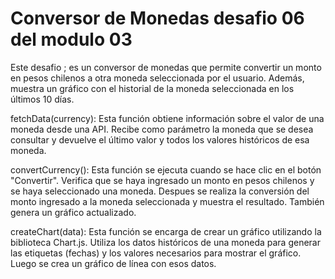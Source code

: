 # Conversor de Monedas desafio 06 del modulo 03

Este desafio ; es un conversor de monedas que permite convertir un monto en pesos chilenos a otra moneda seleccionada por el usuario. Además, muestra un gráfico con el historial de la moneda seleccionada en los últimos 10 días.


fetchData(currency): Esta función obtiene información sobre el valor de una moneda desde una API. Recibe como parámetro la moneda que se desea consultar y devuelve el último valor y todos los valores históricos de esa moneda.

convertCurrency(): Esta función se ejecuta cuando se hace clic en el botón "Convertir". Verifica que se haya ingresado un monto en pesos chilenos y se haya seleccionado una moneda. Despues se realiza la conversión del monto ingresado a la moneda seleccionada y muestra el resultado. También genera un gráfico actualizado.

createChart(data): Esta función se encarga de crear un gráfico utilizando la biblioteca Chart.js. Utiliza los datos históricos de una moneda para generar las etiquetas (fechas) y los valores necesarios para mostrar el gráfico. Luego se crea un gráfico de línea con esos datos.




















